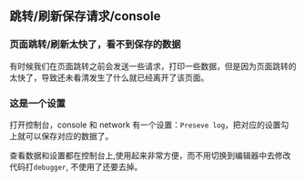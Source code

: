 ## 跳转/刷新保存请求/console

### 页面跳转/刷新太快了，看不到保存的数据

有时候我们在页面跳转之前会发送一些请求，打印一些数据，但是因为页面跳转的太快了，导致还未看清发生了什么就已经离开了该页面。

### 这是一个设置

打开控制台，console 和 network 有一个设置：`Preseve log`，把对应的设置勾上就可以保存对应的数据了。

查看数据和设置都在控制台上,使用起来非常方便，而不用切换到编辑器中去修改代码打`debugger`, 不使用了还要去掉。

<!-- 特殊字符串：用于修改/删除markdown的结尾提示语-->
